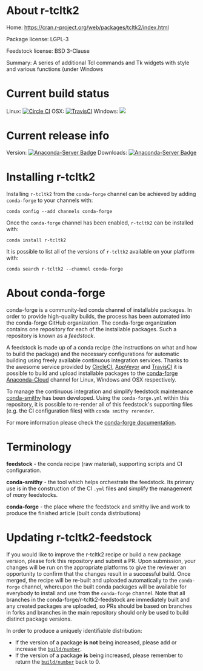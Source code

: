 About r-tcltk2
==============

Home: https://cran.r-project.org/web/packages/tcltk2/index.html

Package license: LGPL-3

Feedstock license: BSD 3-Clause

Summary: A series of additional Tcl commands and Tk widgets with style and various functions (under Windows



Current build status
====================

Linux: [![Circle CI](https://circleci.com/gh/conda-forge/r-tcltk2-feedstock.svg?style=shield)](https://circleci.com/gh/conda-forge/r-tcltk2-feedstock)
OSX: [![TravisCI](https://travis-ci.org/conda-forge/r-tcltk2-feedstock.svg?branch=master)](https://travis-ci.org/conda-forge/r-tcltk2-feedstock)
Windows: ![](https://cdn.rawgit.com/conda-forge/conda-smithy/90845bba35bec53edac7a16638aa4d77217a3713/conda_smithy/static/disabled.svg)

Current release info
====================
Version: [![Anaconda-Server Badge](https://anaconda.org/conda-forge/r-tcltk2/badges/version.svg)](https://anaconda.org/conda-forge/r-tcltk2)
Downloads: [![Anaconda-Server Badge](https://anaconda.org/conda-forge/r-tcltk2/badges/downloads.svg)](https://anaconda.org/conda-forge/r-tcltk2)

Installing r-tcltk2
===================

Installing `r-tcltk2` from the `conda-forge` channel can be achieved by adding `conda-forge` to your channels with:

```
conda config --add channels conda-forge
```

Once the `conda-forge` channel has been enabled, `r-tcltk2` can be installed with:

```
conda install r-tcltk2
```

It is possible to list all of the versions of `r-tcltk2` available on your platform with:

```
conda search r-tcltk2 --channel conda-forge
```


About conda-forge
=================

conda-forge is a community-led conda channel of installable packages.
In order to provide high-quality builds, the process has been automated into the
conda-forge GitHub organization. The conda-forge organization contains one repository
for each of the installable packages. Such a repository is known as a *feedstock*.

A feedstock is made up of a conda recipe (the instructions on what and how to build
the package) and the necessary configurations for automatic building using freely
available continuous integration services. Thanks to the awesome service provided by
[CircleCI](https://circleci.com/), [AppVeyor](http://www.appveyor.com/)
and [TravisCI](https://travis-ci.org/) it is possible to build and upload installable
packages to the [conda-forge](https://anaconda.org/conda-forge)
[Anaconda-Cloud](http://docs.anaconda.org/) channel for Linux, Windows and OSX respectively.

To manage the continuous integration and simplify feedstock maintenance
[conda-smithy](http://github.com/conda-forge/conda-smithy) has been developed.
Using the ``conda-forge.yml`` within this repository, it is possible to re-render all of
this feedstock's supporting files (e.g. the CI configuration files) with ``conda smithy rerender``.

For more information please check the [conda-forge documentation](https://conda-forge.org/docs/).

Terminology
===========

**feedstock** - the conda recipe (raw material), supporting scripts and CI configuration.

**conda-smithy** - the tool which helps orchestrate the feedstock.
                   Its primary use is in the construction of the CI ``.yml`` files
                   and simplify the management of *many* feedstocks.

**conda-forge** - the place where the feedstock and smithy live and work to
                  produce the finished article (built conda distributions)


Updating r-tcltk2-feedstock
===========================

If you would like to improve the r-tcltk2 recipe or build a new
package version, please fork this repository and submit a PR. Upon submission,
your changes will be run on the appropriate platforms to give the reviewer an
opportunity to confirm that the changes result in a successful build. Once
merged, the recipe will be re-built and uploaded automatically to the
`conda-forge` channel, whereupon the built conda packages will be available for
everybody to install and use from the `conda-forge` channel.
Note that all branches in the conda-forge/r-tcltk2-feedstock are
immediately built and any created packages are uploaded, so PRs should be based
on branches in forks and branches in the main repository should only be used to
build distinct package versions.

In order to produce a uniquely identifiable distribution:
 * If the version of a package **is not** being increased, please add or increase
   the [``build/number``](http://conda.pydata.org/docs/building/meta-yaml.html#build-number-and-string).
 * If the version of a package **is** being increased, please remember to return
   the [``build/number``](http://conda.pydata.org/docs/building/meta-yaml.html#build-number-and-string)
   back to 0.